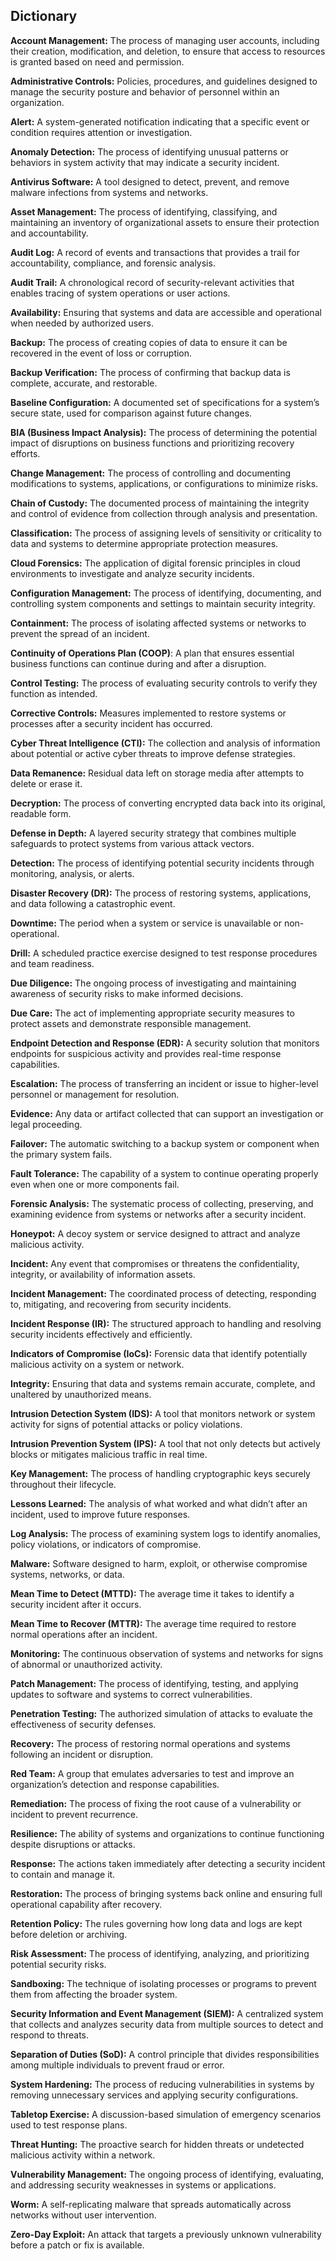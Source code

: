 ## Dictionary ##

**Account Management:** The process of managing user accounts, including their creation, modification, and deletion, to ensure that access to resources is granted based on need and permission.

**Administrative Controls:** Policies, procedures, and guidelines designed to manage the security posture and behavior of personnel within an organization.

**Alert:** A system-generated notification indicating that a specific event or condition requires attention or investigation.

**Anomaly Detection:** The process of identifying unusual patterns or behaviors in system activity that may indicate a security incident.

**Antivirus Software:** A tool designed to detect, prevent, and remove malware infections from systems and networks.

**Asset Management:** The process of identifying, classifying, and maintaining an inventory of organizational assets to ensure their protection and accountability.

**Audit Log:** A record of events and transactions that provides a trail for accountability, compliance, and forensic analysis.

**Audit Trail:** A chronological record of security-relevant activities that enables tracing of system operations or user actions.

**Availability:** Ensuring that systems and data are accessible and operational when needed by authorized users.

**Backup:** The process of creating copies of data to ensure it can be recovered in the event of loss or corruption.

**Backup Verification:** The process of confirming that backup data is complete, accurate, and restorable.

**Baseline Configuration:** A documented set of specifications for a system’s secure state, used for comparison against future changes.

**BIA (Business Impact Analysis):** The process of determining the potential impact of disruptions on business functions and prioritizing recovery efforts.

**Change Management:** The process of controlling and documenting modifications to systems, applications, or configurations to minimize risks.

**Chain of Custody:** The documented process of maintaining the integrity and control of evidence from collection through analysis and presentation.

**Classification:** The process of assigning levels of sensitivity or criticality to data and systems to determine appropriate protection measures.

**Cloud Forensics:** The application of digital forensic principles in cloud environments to investigate and analyze security incidents.

**Configuration Management:** The process of identifying, documenting, and controlling system components and settings to maintain security integrity.

**Containment:** The process of isolating affected systems or networks to prevent the spread of an incident.

**Continuity of Operations Plan (COOP)**: A plan that ensures essential business functions can continue during and after a disruption.

**Control Testing:** The process of evaluating security controls to verify they function as intended.

**Corrective Controls:** Measures implemented to restore systems or processes after a security incident has occurred.

**Cyber Threat Intelligence (CTI):** The collection and analysis of information about potential or active cyber threats to improve defense strategies.

**Data Remanence:** Residual data left on storage media after attempts to delete or erase it.

**Decryption:** The process of converting encrypted data back into its original, readable form.

**Defense in Depth:** A layered security strategy that combines multiple safeguards to protect systems from various attack vectors.

**Detection:** The process of identifying potential security incidents through monitoring, analysis, or alerts.

**Disaster Recovery (DR):** The process of restoring systems, applications, and data following a catastrophic event.

**Downtime:** The period when a system or service is unavailable or non-operational.

**Drill:** A scheduled practice exercise designed to test response procedures and team readiness.

**Due Diligence:** The ongoing process of investigating and maintaining awareness of security risks to make informed decisions.

**Due Care:** The act of implementing appropriate security measures to protect assets and demonstrate responsible management.

**Endpoint Detection and Response (EDR):** A security solution that monitors endpoints for suspicious activity and provides real-time response capabilities.

**Escalation:** The process of transferring an incident or issue to higher-level personnel or management for resolution.

**Evidence:** Any data or artifact collected that can support an investigation or legal proceeding.

**Failover:** The automatic switching to a backup system or component when the primary system fails.

**Fault Tolerance:** The capability of a system to continue operating properly even when one or more components fail.

**Forensic Analysis:** The systematic process of collecting, preserving, and examining evidence from systems or networks after a security incident.

**Honeypot:** A decoy system or service designed to attract and analyze malicious activity.

**Incident:** Any event that compromises or threatens the confidentiality, integrity, or availability of information assets.

**Incident Management:** The coordinated process of detecting, responding to, mitigating, and recovering from security incidents.

**Incident Response (IR):** The structured approach to handling and resolving security incidents effectively and efficiently.

**Indicators of Compromise (IoCs):** Forensic data that identify potentially malicious activity on a system or network.

**Integrity:** Ensuring that data and systems remain accurate, complete, and unaltered by unauthorized means.

**Intrusion Detection System (IDS):** A tool that monitors network or system activity for signs of potential attacks or policy violations.

**Intrusion Prevention System (IPS):** A tool that not only detects but actively blocks or mitigates malicious traffic in real time.

**Key Management:** The process of handling cryptographic keys securely throughout their lifecycle.

**Lessons Learned:** The analysis of what worked and what didn’t after an incident, used to improve future responses.

**Log Analysis:** The process of examining system logs to identify anomalies, policy violations, or indicators of compromise.

**Malware:** Software designed to harm, exploit, or otherwise compromise systems, networks, or data.

**Mean Time to Detect (MTTD):** The average time it takes to identify a security incident after it occurs.

**Mean Time to Recover (MTTR):** The average time required to restore normal operations after an incident.

**Monitoring:** The continuous observation of systems and networks for signs of abnormal or unauthorized activity.

**Patch Management:** The process of identifying, testing, and applying updates to software and systems to correct vulnerabilities.

**Penetration Testing:** The authorized simulation of attacks to evaluate the effectiveness of security defenses.

**Recovery:** The process of restoring normal operations and systems following an incident or disruption.

**Red Team:** A group that emulates adversaries to test and improve an organization’s detection and response capabilities.

**Remediation:** The process of fixing the root cause of a vulnerability or incident to prevent recurrence.

**Resilience:** The ability of systems and organizations to continue functioning despite disruptions or attacks.

**Response:** The actions taken immediately after detecting a security incident to contain and manage it.

**Restoration:** The process of bringing systems back online and ensuring full operational capability after recovery.

**Retention Policy:** The rules governing how long data and logs are kept before deletion or archiving.

**Risk Assessment:** The process of identifying, analyzing, and prioritizing potential security risks.

**Sandboxing:** The technique of isolating processes or programs to prevent them from affecting the broader system.

**Security Information and Event Management (SIEM):** A centralized system that collects and analyzes security data from multiple sources to detect and respond to threats.

**Separation of Duties (SoD):** A control principle that divides responsibilities among multiple individuals to prevent fraud or error.

**System Hardening:** The process of reducing vulnerabilities in systems by removing unnecessary services and applying security configurations.

**Tabletop Exercise:** A discussion-based simulation of emergency scenarios used to test response plans.

**Threat Hunting:** The proactive search for hidden threats or undetected malicious activity within a network.

**Vulnerability Management:** The ongoing process of identifying, evaluating, and addressing security weaknesses in systems or applications.

**Worm:** A self-replicating malware that spreads automatically across networks without user intervention.

**Zero-Day Exploit:** An attack that targets a previously unknown vulnerability before a patch or fix is available.
